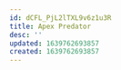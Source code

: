 ```yaml
---
id: dCFL_PjL2lTXL9v6z1u3R
title: Apex Predator
desc: ''
updated: 1639762693857
created: 1639762693857
---
```


